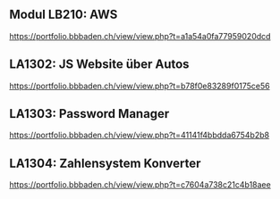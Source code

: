 ## Modul LB210: AWS
https://portfolio.bbbaden.ch/view/view.php?t=a1a54a0fa77959020dcd

## LA1302: JS Website über Autos
https://portfolio.bbbaden.ch/view/view.php?t=b78f0e83289f0175ce56

## LA1303: Password Manager
https://portfolio.bbbaden.ch/view/view.php?t=41141f4bbdda6754b2b8

## LA1304: Zahlensystem Konverter
https://portfolio.bbbaden.ch/view/view.php?t=c7604a738c21c4b18aee
